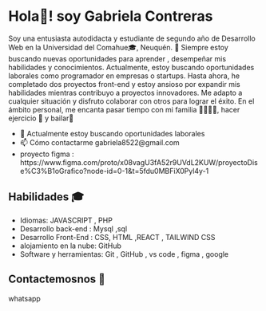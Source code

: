 <h1>Hola👋! soy Gabriela Contreras </h1>

Soy una entusiasta autodidacta y estudiante de segundo año de Desarrollo Web en la Universidad del Comahue🎓, Neuquén. 🚀 Siempre estoy buscando nuevas oportunidades para aprender , desempeñar mis habilidades y conocimientos. Actualmente, estoy buscando oportunidades laborales como programador en empresas o startups.
Hasta ahora, he completado dos proyectos front-end y estoy ansioso por expandir mis habilidades mientras contribuyo a proyectos innovadores.  Me adapto a cualquier situación y disfruto colaborar con otros para lograr el éxito. 
En el ámbito personal, me encanta pasar tiempo con mi familia 👨‍👩‍👧‍👧, hacer ejercicio 💪 y bailar💃

<ul>
	<li>
		🔭 Actualmente estoy buscando oportunidades laborales
	</li>
	<li>
      		📫 Cómo contactarme gabriela8522@gmail.com 
	</li>
	<li>
		proyecto figma : https://www.figma.com/proto/x08vagU3fA52r9UVdL2KUW/proyectoDise%C3%B1oGrafico?node-id=0-1&t=5fdu0MBFiX0Pyl4y-1
	</li>
</ul>

<h2>Habilidades 🎓</h2>

<ul>
	<li>Idiomas: JAVASCRIPT  , PHP</li>
 <li>Desarrollo back-end : Mysql ,sql </li>
 <li>
	 Desarrollo Front-End : CSS, HTML ,REACT , TAILWIND CSS
 </li>
 <li>
	 alojamiento en la nube: GitHub
 </li>
 <li>Software y herramientas: Git , GitHub , vs code , figma , google</li>
</ul>

<h2>Contactemosnos 🤝</h2>
<a src="https://api.whatsapp.com/send?phone=+542995954317&text=<span>Hola ! me gustaria contactarte para .....</span>">whatsapp
</a>






